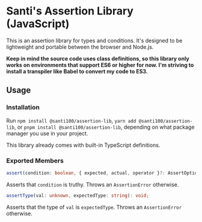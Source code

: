 # Santi's Assertion Library (JavaScript)

This is an assertion library for types and conditions. It's designed to be lightweight and portable between
the browser and Node.js.

**Keep in mind the source code uses class definitions, so this library only works on environments that support ES6 or higher for now. I'm striving to install a transpiler like Babel to convert my code to ES3.**

## Usage
### Installation
Run ```npm install @santi100/assertion-lib```, ```yarn add @santi100/assertion-lib```, or ```pnpm install @santi100/assertion-lib```, depending on what package manager you use in your project.

This library already comes with built-in TypeScript definitions.
### Exported Members

```typescript
assert(condition: boolean, { expected, actual, operator }?: AssertOptionalParams): void;
``` 
Asserts that ```condition``` is truthy. Throws an ```AssertionError``` otherwise.

```typescript
assertType(val: unknown, expectedType: string): void;
``` 
Asserts that the type of ```val``` is ```expectedType```. Throws an ```AssertionError``` otherwise.